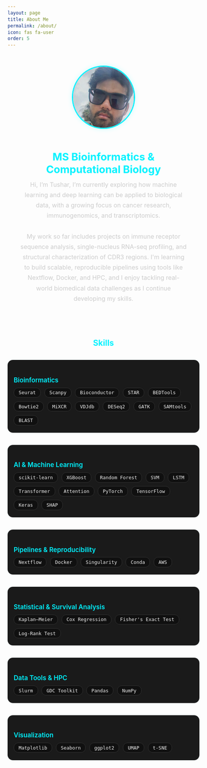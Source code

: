 ```yaml
---
layout: page
title: About Me
permalink: /about/
icon: fas fa-user
order: 5
--- 
```


<style> 
.about-wrapper {
  text-align: center;
  padding: 2rem;
  color: #fff;
}

.about-wrapper img {
  width: 160px;
  height: 160px;
  object-fit: cover;
  border-radius: 50%;
  border: 3px solid #00f2ff;
  margin-bottom: 1rem;
  box-shadow: 0 0 14px rgba(0, 255, 255, 0.2);
}

.about-wrapper h1 {
  font-size: 1.7rem;
  color: #00f2ff;
  margin-bottom: 0.6rem;
  font-weight: 700;
}

.about-wrapper p {
  max-width: 750px;
  margin: 0 auto 1.8rem auto;
  font-size: 1rem;
  line-height: 1.7;
  color: #ccc;
}

/* Skills Section */

.skill-category {
  background: #1a1a1a;
  border-radius: 14px;
  padding: 1.2rem 1rem;
  margin: 2rem auto;
  max-width: 860px;
  box-shadow: 0 0 12px rgba(0,255,255,0.04);
  text-align: left;
}

.skill-category h3 {
  font-size: 1.05rem;
  color: #00f2ff;
  margin-bottom: 0.6rem;
  font-weight: 600;
}

.tech-stack {
  display: flex;
  flex-wrap: wrap;
  gap: 0.6rem;
}

.tech-badge {
  background: #101010;
  border: 1px solid #333;
  color: #eee;
  font-size: 0.78rem;
  padding: 0.3rem 0.75rem;
  border-radius: 12px;
  font-family: monospace;
  transition: all 0.3s ease;
}

.tech-badge:hover {
  background: #00f2ff;
  color: #000;
  transform: scale(1.05);
  cursor: pointer;
}
</style>

<div class="about-wrapper">
  <img src="/assets/img/tushar-profile.png" alt="Tushar">
  <h1>MS Bioinformatics & Computational Biology</h1>

  <p>
    Hi, I’m Tushar, I’m currently exploring how machine learning and deep learning can be applied to biological data, with a growing focus on cancer research, immunogenomics, and transcriptomics.
    <br><br>
    My work so far includes projects on immune receptor sequence analysis, single-nucleus RNA-seq profiling, and structural characterization of CDR3 regions. I'm learning to build scalable, reproducible pipelines using tools like Nextflow, Docker, and HPC, and I enjoy tackling real-world biomedical data challenges as I continue developing my skills.
  </p>
</div>

<h2 style="text-align:center; color:#00f2ff;">Skills</h2>

<!-- ==================== Bioinformatics ==================== -->
<div class="skill-category">
  <h3>Bioinformatics</h3>
  <div class="tech-stack">
    <div class="tech-badge">Seurat</div>
    <div class="tech-badge">Scanpy</div>
    <div class="tech-badge">Bioconductor</div>
    <div class="tech-badge">STAR</div>
    <div class="tech-badge">BEDTools</div>
    <div class="tech-badge">Bowtie2</div>
    <div class="tech-badge">MiXCR</div>
    <div class="tech-badge">VDJdb</div>
    <div class="tech-badge">DESeq2</div>
    <div class="tech-badge">GATK</div>
    <div class="tech-badge">SAMtools</div>
    <div class="tech-badge">BLAST</div>
  </div>
</div>

<!-- ==================== AI & Machine Learning ==================== -->
<div class="skill-category">
  <h3>AI & Machine Learning</h3>
  <div class="tech-stack">
    <div class="tech-badge">scikit-learn</div>
    <div class="tech-badge">XGBoost</div>
    <div class="tech-badge">Random Forest</div>
    <div class="tech-badge">SVM</div>
    <div class="tech-badge">LSTM</div>
    <div class="tech-badge">Transformer</div>
    <div class="tech-badge">Attention</div>
    <div class="tech-badge">PyTorch</div>
    <div class="tech-badge">TensorFlow</div>
    <div class="tech-badge">Keras</div>
    <div class="tech-badge">SHAP</div>
  </div>
</div>

<!-- ==================== Pipelines & Reproducibility ==================== -->
<div class="skill-category">
  <h3>Pipelines & Reproducibility</h3>
  <div class="tech-stack">
    <div class="tech-badge">Nextflow</div>
    <div class="tech-badge">Docker</div>
    <div class="tech-badge">Singularity</div>
    <div class="tech-badge">Conda</div>
    <div class="tech-badge">AWS</div>
  </div>
</div>

<!-- ==================== Statistical & Survival Analysis ==================== -->
<div class="skill-category">
  <h3>Statistical & Survival Analysis</h3>
  <div class="tech-stack">
    <div class="tech-badge">Kaplan–Meier</div>
    <div class="tech-badge">Cox Regression</div>
    <div class="tech-badge">Fisher's Exact Test</div>
    <div class="tech-badge">Log-Rank Test</div>
  </div>
</div>

<!-- ==================== Data Tools & HPC ==================== -->
<div class="skill-category">
  <h3>Data Tools & HPC</h3>
  <div class="tech-stack">
    <div class="tech-badge">Slurm</div>
    <div class="tech-badge">GDC Toolkit</div>
    <div class="tech-badge">Pandas</div>
    <div class="tech-badge">NumPy</div>
  </div>
</div>

<!-- ==================== Visualization ==================== -->
<div class="skill-category">
  <h3>Visualization</h3>
  <div class="tech-stack">
    <div class="tech-badge">Matplotlib</div>
    <div class="tech-badge">Seaborn</div>
    <div class="tech-badge">ggplot2</div>
    <div class="tech-badge">UMAP</div>
    <div class="tech-badge">t-SNE</div>
  </div>
</div>
